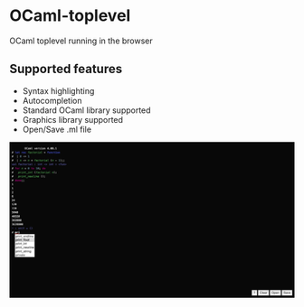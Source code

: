 # OCaml-toplevel
OCaml toplevel running in the browser

## Supported features
- Syntax highlighting
- Autocompletion
- Standard OCaml library supported
- Graphics library supported
- Open/Save .ml file

![alt text](https://github.com/asxic/OCaml-toplevel/blob/master/ocaml-screenshoot.png)
